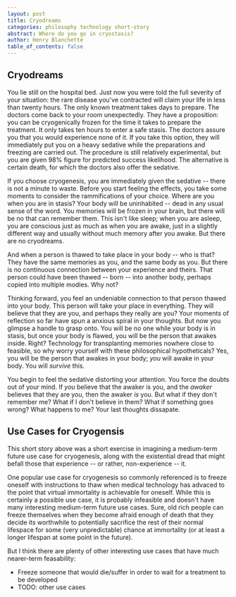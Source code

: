 ```yaml
---
layout: post
title: Cryodreams
categories: philosophy technology short-story
abstract: Where do you go in cryostasis?
author: Henry Blanchette
table_of_contents: false
---
```


## Cryodreams

You lie still on the hospital bed. Just now you were told the full severity of
your situation: the rare disease you've contracted will claim your life in less
than twenty hours. The only known treatment takes days to prepare. The doctors
come back to your room unexpectedly. They have a proposition: you can be
cryogenically frozen for the time it takes to prepare the treatment. It only
takes ten hours to enter a safe stasis. The doctors assure you that you would
experience none of it. If you take this option, they will immediately put you on
a heavy sedative while the preparations and freezing are carried out. The
procedure is still relatively experimental, but you are given 98% figure for
predicted success likelihood. The alternative is certain death, for which the
doctors also offer the sedative.

If you choose cryogenesis, you are immediately given the sedative -- there is
not a minute to waste. Before you start feeling the effects, you take some
moments to consider the rammifications of your choice. Where are you when you
are in stasis? Your body will be uninhabited -- dead in any usual sense of the
word. You memories will be frozen in your brain, but there will be no that can
remember them. This isn't like sleep; when you are asleep, you are conscious
just as much as when you are awake, just in a slightly different way and usually
without much memory after you awake. But there are no cryodreams.

And when a person is thawed to take place in your body -- who is that? They have
the same memories as you, and the same body as you. But there is no continuous
connection between your experience and theirs. That person could have been
thawed -- born -- into another body, perhaps copied into multiple modies. Why
not?

Thinking forward, you feel an undeniable connection to that person thawed into
your body. This person will take your place in everything. They will believe
that they are you, and perhaps they really are you? Your moments of reflection
so far have spun a anxious spiral in your thoughts. But now you glimpse a handle
to grasp onto. You will be no one while your body is in stasis, but once your
body is flawed, you will be the person that awakes inside. Right? Technology for
transplanting memories nowhere close to feasible, so why worry yourself with
these philosophical hypotheticals? Yes, you will be the person that awakes in
your body; _you_ will awake in your body. You will _survive_ this.

You begin to feel the sedative distorting your attention. You force the doubts
out of your mind. If _you_ believe that the awaker is you, and the _awaker_
believes that they are you, then the awaker _is_ you. But what if they don't
remember me? What if I don't believe in them? What if something goes wrong? What
happens to me? Your last thoughts dissapate.

## Use Cases for Cryogensis

This short story above was a short exercise in imagining a medium-term future
use case for cryogenesis, along with the existential dread that might befall
those that experience -- or rather, non-experience -- it.

One popular use case for cryogenesis so commonly referenced is to freeze oneself
with instructions to thaw when medical technology has advaced to the point that
virtual immortality is achievable for oneself. While this is certainly a
possible use case, it is probably infeasible and doesn't have many interesting
medium-term future use cases. Sure, old rich people can freeze themselves when
they become afraid enough of death that they decide its worthwhile to
potentially sacrifice the rest of their normal lifespace for some (very
unpredictable) chance at immortality (or at least a longer lifespan at some
point in the future).

But I think there are plenty of other interesting use cases that have much
nearer-term feasability:

- Freeze someone that would die/suffer in order to wait for a treatment to be
  developed
- TODO: other use cases

